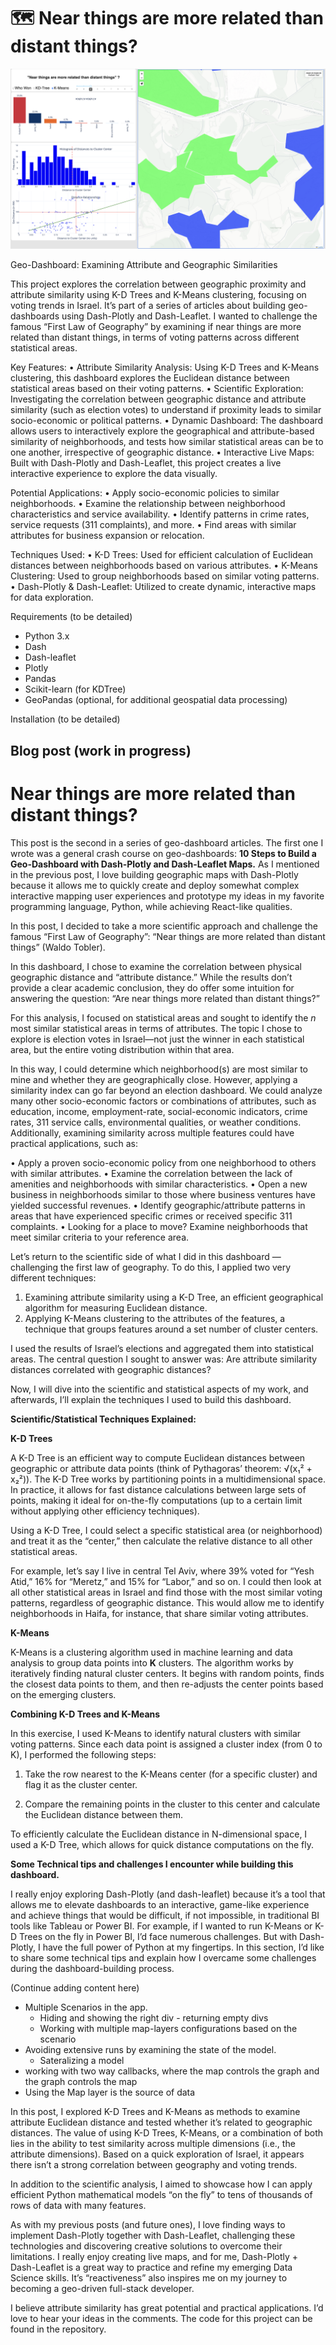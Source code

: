 # 🗺️ Near things are more related than distant things?

![Screenshot](./media/screenshot.png)

Geo-Dashboard: Examining Attribute and Geographic Similarities

This project explores the correlation between geographic proximity and attribute similarity using K-D Trees and K-Means clustering, focusing on voting trends in Israel. It’s part of a series of articles about building geo-dashboards using Dash-Plotly and Dash-Leaflet. I wanted to challenge the famous “First Law of Geography” by examining if near things are more related than distant things, in terms of voting patterns across different statistical areas.

Key Features:
	•	Attribute Similarity Analysis: Using K-D Trees and K-Means clustering, this dashboard explores the Euclidean distance between statistical areas based on their voting patterns.
	•	Scientific Exploration: Investigating the correlation between geographic distance and attribute similarity (such as election votes) to understand if proximity leads to similar socio-economic or political patterns.
	•	Dynamic Dashboard: The dashboard allows users to interactively explore the geographical and attribute-based similarity of neighborhoods, and tests how similar statistical areas can be to one another, irrespective of geographic distance.
	•	Interactive Live Maps: Built with Dash-Plotly and Dash-Leaflet, this project creates a live interactive experience to explore the data visually.

Potential Applications:
	•	Apply socio-economic policies to similar neighborhoods.
	•	Examine the relationship between neighborhood characteristics and service availability.
	•	Identify patterns in crime rates, service requests (311 complaints), and more.
	•	Find areas with similar attributes for business expansion or relocation.

Techniques Used:
	•	K-D Trees: Used for efficient calculation of Euclidean distances between neighborhoods based on various attributes.
	•	K-Means Clustering: Used to group neighborhoods based on similar voting patterns.
	•	Dash-Plotly & Dash-Leaflet: Utilized to create dynamic, interactive maps for data exploration.

Requirements (to be detailed)

- Python 3.x
- Dash
- Dash-leaflet
- Plotly
- Pandas
- Scikit-learn (for KDTree)
- GeoPandas (optional, for additional geospatial data processing)

Installation (to be detailed)


## Blog post (work in progress)

# Near things are more related than distant things?


This post is the second in a series of geo-dashboard articles. The first one I wrote was a general crash course on geo-dashboards: **10 Steps to Build a Geo-Dashboard with Dash-Plotly and Dash-Leaflet Maps.** As I mentioned in the previous post, I love building geographic maps with Dash-Plotly because it allows me to quickly create and deploy somewhat complex interactive mapping user experiences and prototype my ideas in my favorite programming language, Python, while achieving React-like qualities.

In this post, I decided to take a more scientific approach and challenge the famous “First Law of Geography”: “Near things are more related than distant things” (Waldo Tobler).

In this dashboard, I chose to examine the correlation between physical geographic distance and “attribute distance.” While the results don’t provide a clear academic conclusion, they do offer some intuition for answering the question: “Are near things more related than distant things?”

For this analysis, I focused on statistical areas and sought to identify the *n* most similar statistical areas in terms of attributes. The topic I chose to explore is election votes in Israel—not just the winner in each statistical area, but the entire voting distribution within that area.

In this way, I could determine which neighborhood(s) are most similar to mine and whether they are geographically close. However, applying a similarity index can go far beyond an election dashboard. We could analyze many other socio-economic factors or combinations of attributes, such as education, income, employment-rate, social-economic indicators, crime rates, 311 service calls, environmental qualities, or weather conditions. Additionally, examining similarity across multiple features could have practical applications, such as:

•	Apply a proven socio-economic policy from one neighborhood to others with similar attributes.
•	Examine the correlation between the lack of amenities and neighborhoods with similar characteristics.
•	Open a new business in neighborhoods similar to those where business ventures have yielded successful revenues.
•	Identify geographic/attribute patterns in areas that have experienced specific crimes or received specific 311 complaints.
•	Looking for a place to move? Examine neighborhoods that meet similar criteria to your reference area.

Let’s return to the scientific side of what I did in this dashboard — challenging the first law of geography. To do this, I applied two very different techniques:
1.	Examining attribute similarity using a K-D Tree, an efficient geographical algorithm for measuring Euclidean distance.
2.	Applying K-Means clustering to the attributes of the features, a technique that groups features around a set number of cluster centers.

I used the results of Israel’s elections and aggregated them into statistical areas. The central question I sought to answer was: Are attribute similarity distances correlated with geographic distances?

Now, I will dive into the scientific and statistical aspects of my work, and afterwards, I’ll explain the techniques I used to build this dashboard.

**Scientific/Statistical Techniques Explained:**

**K-D Trees**

A K-D Tree is an efficient way to compute Euclidean distances between geographic or attribute data points (think of Pythagoras’ theorem: √(x₁² + x₂²)). The K-D Tree works by partitioning points in a multidimensional space. In practice, it allows for fast distance calculations between large sets of points, making it ideal for on-the-fly computations (up to a certain limit without applying other efficiency techniques).

Using a K-D Tree, I could select a specific statistical area (or neighborhood) and treat it as the “center,” then calculate the relative distance to all other statistical areas.

For example, let’s say I live in central Tel Aviv, where 39% voted for “Yesh Atid,” 16% for “Meretz,” and 15% for “Labor,” and so on. I could then look at all other statistical areas in Israel and find those with the most similar voting patterns, regardless of geographic distance. This would allow me to identify neighborhoods in Haifa, for instance, that share similar voting attributes.

**K-Means**

K-Means is a clustering algorithm used in machine learning and data analysis to group data points into **K** clusters. The algorithm works by iteratively finding natural cluster centers. It begins with random points, finds the closest data points to them, and then re-adjusts the center points based on the emerging clusters.

**Combining K-D Trees and K-Means**

In this exercise, I used K-Means to identify natural clusters with similar voting patterns. Since each data point is assigned a cluster index (from 0 to K), I performed the following steps:

1.	Take the row nearest to the K-Means center (for a specific cluster) and flag it as the cluster center.

2.	Compare the remaining points in the cluster to this center and calculate the Euclidean distance between them.

To efficiently calculate the Euclidean distance in N-dimensional space, I used a K-D Tree, which allows for quick distance computations on the fly.

**Some Technical tips and challenges I encounter while building this dashboard.**

I really enjoy exploring Dash-Plotly (and dash-leaflet) because it’s a tool that allows me to elevate dashboards to an interactive, game-like experience and achieve things that would be difficult, if not impossible, in traditional BI tools like Tableau or Power BI. For example, if I wanted to run K-Means or K-D Trees on the fly in Power BI, I’d face numerous challenges. But with Dash-Plotly, I have the full power of Python at my fingertips. In this section, I’d like to share some technical tips and explain how I overcame some challenges during the dashboard-building process.

(Continue adding content here)

- Multiple Scenarios in the app.
    - Hiding and showing the right div - returning empty divs
    - Working with multiple map-layers configurations based on the scenario
- Avoiding extensive runs by examining the state of the model.
    - Sateralizing a model
- working with two way callbacks, where the map controls the graph and the graph controls the map
- Using the Map layer is the source of data

In this post, I explored K-D Trees and K-Means as methods to examine attribute Euclidean distance and tested whether it’s related to geographic distances. The value of using K-D Trees, K-Means, or a combination of both lies in the ability to test similarity across multiple dimensions (i.e., the attribute dimensions). Based on a quick exploration of Israel, it appears there isn’t a strong correlation between geography and voting trends.

In addition to the scientific analysis, I aimed to showcase how I can apply efficient Python mathematical models “on the fly” to tens of thousands of rows of data with many features.

As with my previous posts (and future ones), I love finding ways to implement Dash-Plotly together with Dash-Leaflet, challenging these technologies and discovering creative solutions to overcome their limitations. I really enjoy creating live maps, and for me, Dash-Plotly + Dash-Leaflet is a great way to practice and refine my emerging Data Science skills. It’s “reactiveness”  also inspires me on my journey to becoming a geo-driven full-stack developer.

I believe attribute similarity has great potential and practical applications. I’d love to hear your ideas in the comments. The code for this project can be found in the repository.


